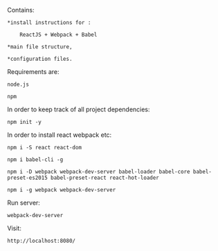 Contains:

    *install instructions for :

        ReactJS + Webpack + Babel

    *main file structure,

    *configuration files.

Requirements are:

	node.js
	
	npm

In order to keep track of all project dependencies:

	npm init -y

In order to install react webpack etc:

	npm i -S react react-dom

	npm i babel-cli -g

	npm i -D webpack webpack-dev-server babel-loader babel-core babel-preset-es2015 babel-preset-react react-hot-loader

	npm i -g webpack webpack-dev-server

Run server:

	webpack-dev-server

Visit:

    http://localhost:8080/
